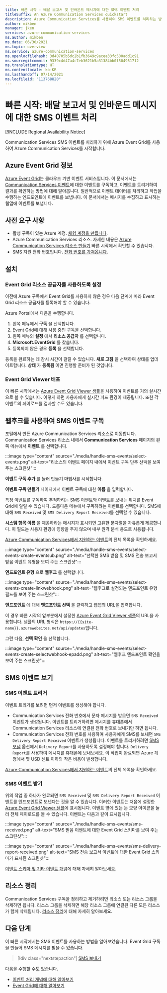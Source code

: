 ```yaml
---
title: 빠른 시작 - 배달 보고서 및 인바운드 메시지에 대한 SMS 이벤트 처리
titleSuffix: An Azure Communication Services quickstart
description: Azure Communication Services를 사용하여 SMS 이벤트를 처리하는 방법을 알아봅니다.
author: mikben
manager: jken
services: azure-communication-services
ms.author: mikben
ms.date: 06/30/2021
ms.topic: overview
ms.service: azure-communication-services
ms.openlocfilehash: 3d40705b5dc2b1fb3649c9acea33fc500add1c91
ms.sourcegitcommit: 9339c4d47a4c7eb3621b5a31384bb0f504951712
ms.translationtype: HT
ms.contentlocale: ko-KR
ms.lasthandoff: 07/14/2021
ms.locfileid: "113768820"
---
```

# <a name="quickstart-handle-sms-events-for-delivery-reports-and-inbound-messages"></a>빠른 시작: 배달 보고서 및 인바운드 메시지에 대한 SMS 이벤트 처리

[!INCLUDE [Regional Availability Notice](../../includes/regional-availability-include.md)]

Communication Services SMS 이벤트를 처리하기 위해 Azure Event Grid를 사용하여 Azure Communication Services를 시작합니다.

## <a name="about-azure-event-grid"></a>Azure Event Grid 정보

[Azure Event Grid](../../../event-grid/overview.md)는 클라우드 기반 이벤트 서비스입니다. 이 문서에서는 [Communication Services 이벤트](../../../event-grid/event-schema-communication-services.md)에 대한 이벤트를 구독하고, 이벤트를 트리거하여 결과를 확인하는 방법에 대해 알아봅니다. 일반적으로 이벤트 데이터를 처리하고 작업을 수행하는 엔드포인트에 이벤트를 보냅니다. 이 문서에서는 메시지를 수집하고 표시하는 웹앱에 이벤트를 보냅니다.

## <a name="prerequisites"></a>사전 요구 사항
- 활성 구독이 있는 Azure 계정. [체험 계정을 만듭니다](https://azure.microsoft.com/free/?WT.mc_id=A261C142F).
- Azure Communication Services 리소스. 자세한 내용은 [Azure Communication Services 리소스 만들기](../create-communication-resource.md) 빠른 시작에서 확인할 수 있습니다.
- SMS 지원 전화 번호입니다. [전화 번호를 가져옵니다](./get-phone-number.md).

## <a name="setting-up"></a>설치

### <a name="enable-event-grid-resource-provider"></a>Event Grid 리소스 공급자를 사용하도록 설정

이전에 Azure 구독에서 Event Grid를 사용하지 않은 경우 다음 단계에 따라 Event Grid 리소스 공급자를 등록해야 할 수 있습니다.

Azure Portal에서 다음을 수행합니다.

1. 왼쪽 메뉴에서 **구독** 을 선택합니다.
2. Event Grid에 대해 사용 중인 구독을 선택합니다.
3. 왼쪽 메뉴의 **설정** 에서 **리소스 공급자** 를 선택합니다.
4. **Microsoft.EventGrid** 를 찾습니다.
5. 등록되지 않은 경우 **등록** 을 선택합니다.

등록을 완료하는 데 잠시 시간이 걸릴 수 있습니다. **새로 고침** 을 선택하여 상태를 업데이트합니다. **상태** 가 **등록됨** 이면 진행할 준비가 된 것입니다.

### <a name="event-grid-viewer-deployment"></a>Event Grid Viewer 배포

이 빠른 시작에서는 [Azure Event Grid Viewer 샘플](/samples/azure-samples/azure-event-grid-viewer/azure-event-grid-viewer/)을 사용하여 이벤트를 거의 실시간으로 볼 수 있습니다. 이렇게 하면 사용자에게 실시간 피드 환경이 제공됩니다. 또한 각 이벤트의 페이로드를 검사할 수도 있습니다.

## <a name="subscribe-to-the-sms-events-using-web-hooks"></a>웹후크를 사용하여 SMS 이벤트 구독

포털에서 만든 Azure Communication Services 리소스로 이동합니다. Communication Services 리소스 내에서 **Communication Services** 페이지의 왼쪽 메뉴에서 **이벤트** 를 선택합니다.

:::image type="content" source="./media/handle-sms-events/select-events.png" alt-text="리소스의 이벤트 페이지 내에서 이벤트 구독 단추 선택을 보여 주는 스크린샷":::

**이벤트 구독 추가** 를 눌러 만들기 마법사를 시작합니다.

**이벤트 구독 만들기** 페이지에서 이벤트 구독에 대한 **이름** 을 입력합니다.

특정 이벤트를 구독하여 추적하려는 SMS 이벤트와 이벤트를 보내는 위치를 Event Grid에 알릴 수 있습니다. 드롭다운 메뉴에서 구독하려는 이벤트를 선택합니다. SMS에 대해 `SMS Received` 및 `SMS Delivery Report Received`를 선택할 수 있습니다.

**시스템 항목 이름** 을 제공하라는 메시지가 표시되면 고유한 문자열을 자유롭게 제공합니다. 이 필드는 사용자 환경에 영향을 주지 않으며 내부 원격 분석 용도로 사용됩니다.

[Azure Communication Services에서 지원하는 이벤트](../../../event-grid/event-schema-communication-services.md)의 전체 목록을 확인하세요.

:::image type="content" source="./media/handle-sms-events/select-events-create-eventsub.png" alt-text="선택한 SMS 받음 및 SMS 전송 보고서 받음 이벤트 유형을 보여 주는 스크린샷":::

**엔드포인트 유형** 으로 **웹후크** 를 선택합니다.

:::image type="content" source="./media/handle-sms-events/select-events-create-linkwebhook.png" alt-text="웹후크로 설정되는 엔드포인트 유형 필드를 보여 주는 스크린샷":::

**엔드포인트** 에 대해 **엔드포인트 선택** 을 클릭하고 웹앱의 URL을 입력합니다.

이 경우 빠른 시작의 앞부분에서 설정한 [Azure Event Grid Viewer 샘플](/samples/azure-samples/azure-event-grid-viewer/azure-event-grid-viewer/)의 URL을 사용합니다. 샘플의 URL 형식은 `https://{{site-name}}.azurewebsites.net/api/updates`입니다.

그런 다음, **선택 확인** 을 선택합니다.

:::image type="content" source="./media/handle-sms-events/select-events-create-selectwebhook-epadd.png" alt-text="웹후크 엔드포인트 확인을 보여 주는 스크린샷":::

## <a name="viewing-sms-events"></a>SMS 이벤트 보기

### <a name="triggering-sms-events"></a>SMS 이벤트 트리거

이벤트 트리거를 보려면 먼저 이벤트를 생성해야 합니다.

- Communication Services 전화 번호에서 문자 메시지를 받으면 `SMS Received` 이벤트가 생성됩니다. 이벤트를 트리거하려면 메시지를 휴대폰에서 Communication Services 리소스에 연결된 전화 번호로 보내기만 하면 됩니다.
- Communication Services 전화 번호를 사용하여 사용자에게 SMS를 보내면 `SMS Delivery Report Received` 이벤트가 생성됩니다. 이벤트를 트리거하려면 [SMS 보냄](../telephony-sms/send.md) 옵션에서 `Delivery Report`를 사용하도록 설정해야 합니다. `Delivery Report`를 사용하여 메시지를 휴대폰에 보내보세요. 이 작업이 완료되면 Azure 계정에서 몇 USD 센트 이하의 작은 비용이 발생합니다.

[Azure Communication Services에서 지원하는 이벤트](../../../event-grid/event-schema-communication-services.md)의 전체 목록을 확인하세요.

### <a name="receiving-sms-events"></a>SMS 이벤트 받기

위의 작업 중 하나가 완료되면 `SMS Received` 및 `SMS Delivery Report Received` 이벤트를 엔드포인트로 보낸다는 것을 알 수 있습니다. 이러한 이벤트는 처음에 설정한 [Azure Event Grid Viewer 샘플](/samples/azure-samples/azure-event-grid-viewer/azure-event-grid-viewer/)에 표시됩니다. 이벤트 옆에 있는 눈 모양 아이콘을 눌러 전체 페이로드를 볼 수 있습니다. 이벤트는 다음과 같이 표시됩니다.

:::image type="content" source="./media/handle-sms-events/sms-received.png" alt-text="SMS 받음 이벤트에 대한 Event Grid 스키마를 보여 주는 스크린샷":::

:::image type="content" source="./media/handle-sms-events/sms-delivery-report-received.png" alt-text="SMS 전송 보고서 이벤트에 대한 Event Grid 스키마가 표시된 스크린샷":::

[이벤트 스키마 및 기타 이벤트 개념](../../../event-grid/event-schema-communication-services.md)에 대해 자세히 알아보세요.

## <a name="clean-up-resources"></a>리소스 정리

Communication Services 구독을 정리하고 제거하려면 리소스 또는 리소스 그룹을 삭제하면 됩니다. 리소스 그룹을 삭제하면 해당 리소스 그룹에 연결된 다른 모든 리소스가 함께 삭제됩니다. [리소스 정리](../create-communication-resource.md#clean-up-resources)에 대해 자세히 알아보세요.

## <a name="next-steps"></a>다음 단계

이 빠른 시작에서는 SMS 이벤트를 사용하는 방법을 알아보았습니다. Event Grid 구독을 만들어 SMS 메시지를 받을 수 있습니다.

> [!div class="nextstepaction"]
> [SMS 보내기](../telephony-sms/send.md)

다음을 수행할 수도 있습니다.

 - [이벤트 처리 개념에 대해 알아보기](../../../event-grid/event-schema-communication-services.md)
 - [Event Grid에 대해 알아보기](../../../event-grid/overview.md)